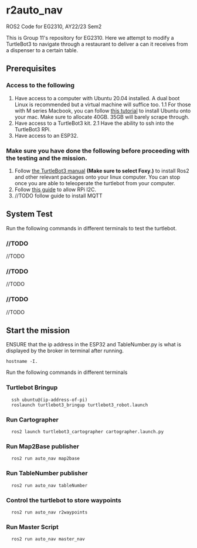 # r2auto_nav
ROS2 Code for EG2310, AY22/23 Sem2

This is Group 11's repository for EG2310. Here we attempt to modify a TurtleBot3 to navigate through a restaurant to deliver a can it receives from a dispenser to a certain table.


## Prerequisites

### Access to the following
1. Have access to a computer with Ubuntu 20.04 installed. A dual boot Linux is recommended but a virtual machine will suffice too. 
1.1 For those with M series Macbook, you can follow [this tutorial](https://www.youtube.com/watch?v=suntoEurFio) to install Ubuntu onto your mac. Make sure to allocate 40GB. 35GB will barely scrape through.
2. Have access to a TurtleBot3 kit. 
2.1 Have the ability to ssh into the TurtleBot3 RPi.
3. Have access to an ESP32.

### Make sure you have done the following before proceeding with the testing and the mission.
1. Follow [the TurtleBot3 manual](https://emanual.robotis.com/docs/en/platform/turtlebot3/quick-start/) **(Make sure to select Foxy.)** to install Ros2 and other relevant packages onto your linux computer. You can stop once you are able to teleoperate the turtlebot from your computer.
2. Follow [this guide](https://ask.wingware.com/question/3/i2c-problem-with-remote-raspberry-pi/) to allow RPi I2C. 
3. //TODO follow guide to install MQTT



## System Test
Run the following commands in different terminals to test the turtlebot.

### //TODO
  //TODO
### //TODO
  //TODO
### //TODO
  //TODO

## Start the mission 
ENSURE that the ip address in the ESP32 and TableNumber.py is what is displayed by the broker in terminal after running.
```
hostname -I.
```
Run the following commands in different terminals
### Turtlebot Bringup
```
  ssh ubuntu@(ip-address-of-pi)
  roslaunch turtlebot3_bringup turtlebot3_robot.launch
```
### Run Cartographer
```
  ros2 launch turtlebot3_cartographer cartographer.launch.py
```
### Run Map2Base publisher
```
  ros2 run auto_nav map2base
```
### Run TableNumber publisher
```
  ros2 run auto_nav tableNumber
```
### Control the turtlebot to store waypoints
```
  ros2 run auto_nav r2waypoints
```
### Run Master Script
```
  ros2 run auto_nav master_nav
```


  


